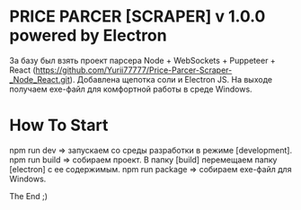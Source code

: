 # PRICE PARCER [SCRAPER] v 1.0.0 powered by Electron

За базу был взять проект парсера Node + WebSockets + Puppeteer + React (https://github.com/Yurii77777/Price-Parcer-Scraper-_Node_React.git).
Добавлена щепотка соли и Electron JS.
На выходе получаем exe-файл для комфортной работы в среде Windows.

# How To Start

npm run dev => запускаем со среды разработки в режиме [development].
npm run build => собираем проект.
В папку [build] перемещаем папку [electron] с ее содержимым.
npm run package => собираем exe-файл для Windows.

The End ;)
